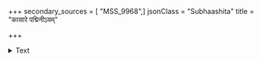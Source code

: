 +++
secondary_sources = [ "MSS_9968",]
jsonClass = "Subhaashita"
title = "कासारे पद्मिनीऽयम्"

+++

<details><summary>Text</summary>

कासारे पद्मिनीऽयं मुकुलयुगमनत्यन्तरं यत्र हृद्यम् यस्मिन् सद्यःसमुद्यद्ग्रहपतिकरजव्यापृतिः श्लाघनीया।  
तस्मादेतद् विशेषस्मृतिकलितमिह प्रेक्ष्य साक्षादुपेक्ष्यं वर्यं शौर्यंचनादौ न गमय समयं त्वं व्रजस्त्रीहितज्ञः॥
</details>

